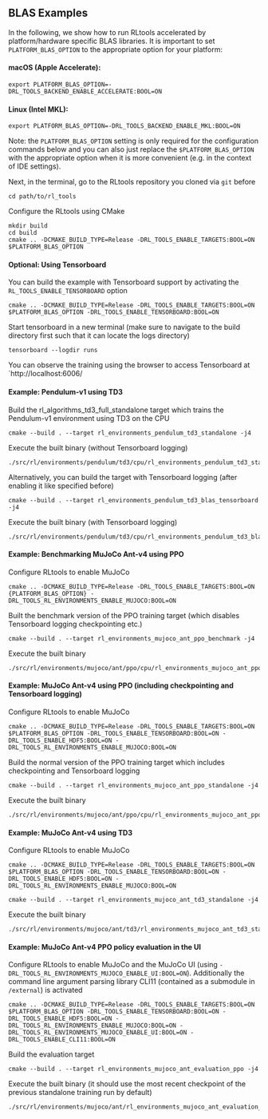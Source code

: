 ## BLAS Examples
In the following, we show how to run RLtools accelerated by platform/hardware specific BLAS libraries. It is important to set `PLATFORM_BLAS_OPTION` to the appropriate option for your platform:
#### macOS (Apple Accelerate):
```
export PLATFORM_BLAS_OPTION=-DRL_TOOLS_BACKEND_ENABLE_ACCELERATE:BOOL=ON
```
#### Linux (Intel MKL):
```
export PLATFORM_BLAS_OPTION=-DRL_TOOLS_BACKEND_ENABLE_MKL:BOOL=ON
```
Note: the `PLATFORM_BLAS_OPTION` setting is only required for the configuration commands below and you can also just replace the `$PLATFORM_BLAS_OPTION` with the appropriate option when it is more convenient (e.g. in the context of IDE settings).

Next, in the terminal, go to the RLtools repository you cloned via `git` before
```
cd path/to/rl_tools
```

Configure the RLtools using CMake
```
mkdir build
cd build
cmake .. -DCMAKE_BUILD_TYPE=Release -DRL_TOOLS_ENABLE_TARGETS:BOOL=ON $PLATFORM_BLAS_OPTION
```

#### Optional: Using Tensorboard
You can build the example with Tensorboard support by activating the `RL_TOOLS_ENABLE_TENSORBOARD` option
```
cmake .. -DCMAKE_BUILD_TYPE=Release -DRL_TOOLS_ENABLE_TARGETS:BOOL=ON $PLATFORM_BLAS_OPTION -DRL_TOOLS_ENABLE_TENSORBOARD:BOOL=ON
```
Start tensorboard in a new terminal (make sure to navigate to the build directory first such that it can locate the logs directory)
```
tensorboard --logdir runs
```
You can observe the training using the browser to access Tensorboard at `http://localhost:6006/

#### Example: Pendulum-v1 using TD3
Build the rl_algorithms_td3_full_standalone target which trains the Pendulum-v1 environment using TD3 on the CPU
```
cmake --build . --target rl_environments_pendulum_td3_standalone -j4
```
Execute the built binary (without Tensorboard logging)
```
./src/rl/environments/pendulum/td3/cpu/rl_environments_pendulum_td3_standalone
```
Alternatively, you can build the target with Tensorboard logging (after enabling it like specified before)
```
cmake --build . --target rl_environments_pendulum_td3_blas_tensorboard -j4
```
Execute the built binary (with Tensorboard logging)
```
./src/rl/environments/pendulum/td3/cpu/rl_environments_pendulum_td3_blas_tensorboard
```

#### Example: Benchmarking MuJoCo Ant-v4 using PPO
Configure RLtools to enable MuJoCo
```
cmake .. -DCMAKE_BUILD_TYPE=Release -DRL_TOOLS_ENABLE_TARGETS:BOOL=ON {PLATFORM_BLAS_OPTION} -DRL_TOOLS_RL_ENVIRONMENTS_ENABLE_MUJOCO:BOOL=ON
```
Built the benchmark version of the PPO training target (which disables Tensorboard logging checkpointing etc.)
```
cmake --build . --target rl_environments_mujoco_ant_ppo_benchmark -j4
```
Execute the built binary
```
./src/rl/environments/mujoco/ant/ppo/cpu/rl_environments_mujoco_ant_ppo_benchmark
```

#### Example: MuJoCo Ant-v4 using PPO (including checkpointing and Tensorboard logging)
Configure RLtools to enable MuJoCo
```
cmake .. -DCMAKE_BUILD_TYPE=Release -DRL_TOOLS_ENABLE_TARGETS:BOOL=ON $PLATFORM_BLAS_OPTION -DRL_TOOLS_ENABLE_TENSORBOARD:BOOL=ON -DRL_TOOLS_ENABLE_HDF5:BOOL=ON -DRL_TOOLS_RL_ENVIRONMENTS_ENABLE_MUJOCO:BOOL=ON
```
Build the normal version of the PPO training target which includes checkpointing and Tensorboard logging
```
cmake --build . --target rl_environments_mujoco_ant_ppo_standalone -j4
```
Execute the built binary
```
./src/rl/environments/mujoco/ant/ppo/cpu/rl_environments_mujoco_ant_ppo_standalone
```

#### Example: MuJoCo Ant-v4 using TD3
Configure RLtools to enable MuJoCo
```
cmake .. -DCMAKE_BUILD_TYPE=Release -DRL_TOOLS_ENABLE_TARGETS:BOOL=ON $PLATFORM_BLAS_OPTION -DRL_TOOLS_ENABLE_TENSORBOARD:BOOL=ON -DRL_TOOLS_ENABLE_HDF5:BOOL=ON -DRL_TOOLS_RL_ENVIRONMENTS_ENABLE_MUJOCO:BOOL=ON
```
```
cmake --build . --target rl_environments_mujoco_ant_td3_standalone -j4
```
Execute the built binary
```
./src/rl/environments/mujoco/ant/td3/rl_environments_mujoco_ant_td3_standalone
```

#### Example: MuJoCo Ant-v4 PPO policy evaluation in the UI
Configure RLtools to enable MuJoCo and the MuJoCo UI (using `-DRL_TOOLS_RL_ENVIRONMENTS_MUJOCO_ENABLE_UI:BOOL=ON`). Additionally the command line argument parsing library CLI11 (contained as a submodule in `/external`) is activated
```
cmake .. -DCMAKE_BUILD_TYPE=Release -DRL_TOOLS_ENABLE_TARGETS:BOOL=ON $PLATFORM_BLAS_OPTION -DRL_TOOLS_ENABLE_TENSORBOARD:BOOL=ON -DRL_TOOLS_ENABLE_HDF5:BOOL=ON -DRL_TOOLS_RL_ENVIRONMENTS_ENABLE_MUJOCO:BOOL=ON -DRL_TOOLS_RL_ENVIRONMENTS_MUJOCO_ENABLE_UI:BOOL=ON -DRL_TOOLS_ENABLE_CLI11:BOOL=ON
```
Build the evaluation target
```
cmake --build . --target rl_environments_mujoco_ant_evaluation_ppo -j4
```
Execute the built binary (it should use the most recent checkpoint of the previous standalone training run by default)
```
./src/rl/environments/mujoco/ant/rl_environments_mujoco_ant_evaluation_ppo
```

